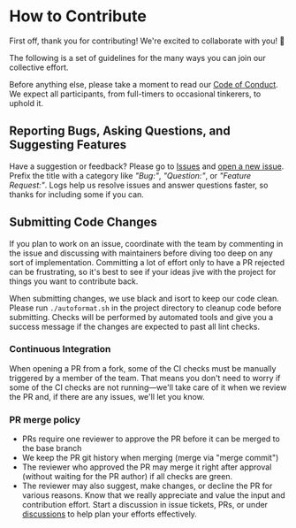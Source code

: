 # How to Contribute

First off, thank you for contributing! We're excited to collaborate with you! 🎉

The following is a set of guidelines for the many ways you can join our collective effort.

Before anything else, please take a moment to read our [Code of Conduct](CODE_OF_CONDUCT.md). We expect all participants, from full-timers to occasional tinkerers, to uphold it.

## Reporting Bugs, Asking Questions, and Suggesting Features

Have a suggestion or feedback? Please go to [Issues](https://github.com/gyund/fundamental-analysis/issues) and [open a new issue](https://github.com/gyund/fundamental-analysis/issues/new). Prefix the title with a category like _"Bug:"_, _"Question:"_, or _"Feature Request:"_. Logs help us resolve issues and answer questions faster, so thanks for including some if you can.

## Submitting Code Changes

If you plan to work on an issue, coordinate with the team by commenting in the issue and discussing with maintainers before diving too deep on any sort of implementation. Committing a lot of effort only to have a PR rejected can be frustrating, so it's best to see if your ideas jive with the project for things you want to contribute back.  

When submitting changes, we use black and isort to keep our code clean. Please run `./autoformat.sh` in the project directory to cleanup code before submitting. Checks will be performed by automated tools and give you a success message if the changes are expected to past all lint checks.

### Continuous Integration

When opening a PR from a fork, some of the CI checks must be manually triggered by a member of the team. That means you don't need to worry if some of the CI checks are not running—we'll take care of it when we review the PR and, if there are any issues, we'll let you know.

### PR merge policy

* PRs require one reviewer to approve the PR before it can be merged to the base branch
* We keep the PR git history when merging (merge via "merge commit")
* The reviewer who approved the PR may merge it right after approval (without waiting for the PR author) if all checks are green. 
* The reviewer may also suggest, make changes, or decline the PR for various reasons. Know that we really appreciate and value the input and contribution effort. Start a discussion in issue tickets, PRs, or under [discussions](https://github.com/gyund/fundamental-analysis/discussions) to help plan your efforts effectively.
